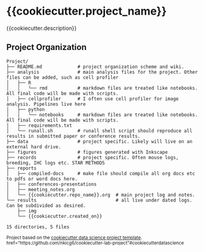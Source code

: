 {{cookiecutter.project_name}}
==============================

{{cookiecutter.description}}

Project Organization
------------
```
Project/
├── README.md             # project organization scheme and wiki. 
├── analysis              # main analysis files for the project. Other files can be added, such as cell profiler
│   ├── R       
│   │   └── rmd           # markdown files are treated like notebooks. All final code will be made with scripts. 
│   ├── cellprofiler      # I often use cell profiler for image analysis. Pipelines live here
│   ├── python 
│   │   └── notebooks     # markdown files are treated like notebooks. All final code will be made with scripts. 
│   ├── requirements.txt 
│   └── runall.sh         # runall shell script should reproduce all results in submitted paper or conference results.
├── data                  # project specific. Likely will live on an external hard drive. 
├── figures               # figures generated with Inkscape
├── records               # project specific. Often mouse logs, breeding, IHC logs etc. STAR METHODS
├── reports               
│   ├── compiled-docs     # make file should compile all org docs etc to pdfs or word docs here. 
│   ├── conferences-presentations
│   ├── meeting_notes.org
│   └── {{cookiecutter.repo_name}}.org  # main project log and notes. 
└── results                             # all live under dated logs. Can be subdivided as desired. 
    ├── img
    └── {{cookiecutter.created_on}}

15 directories, 5 files
```

<p><small>Project based on the <a target="_blank" href="https://drivendata.github.io/cookiecutter-data-science/">cookiecutter data science project template</a>.<a> href="https://github.com/nkicg6/cookiecutter-lab-project"</a>#cookiecutterdatascience</small></p>
